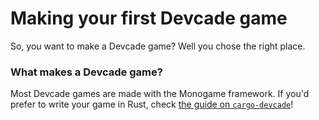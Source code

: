 # Making your first Devcade game

So, you want to make a Devcade game? Well you chose the right place. 

### What makes a Devcade game?

Most Devcade games are made with the Monogame framework.
If you'd prefer to write your game in Rust, check [the guide on `cargo-devcade`](https://github.com/mstrodl/cargo-devcade#readme)!
